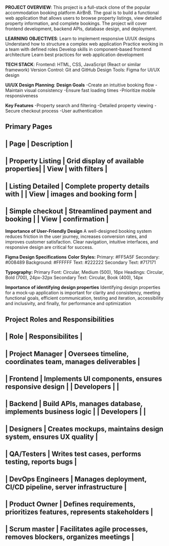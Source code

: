 **PROJECT OVERVIEW**:
This project is a full-stack clone of the popular accommodation booking platform AirBnB. The goal is to build a functional web application that allows users to browse property listings, view detailed property information, and complete bookings. The project will cover frontend development, backend APIs, database design, and deployment.

**LEARNING OBJECTIVES**:
  Learn to implement responsive UI/UX designs
  Understand how to structure a complex web application
  Practice working in a team with defined roles
  Develop skills in component-based frontend architecture
  Learn best practices for web application development

**TECH STACK**:
  Frontend: HTML, CSS, JavaScript (React or similar framework)
  Version Control: Git and GitHub
  Design Tools: Figma for UI/UX design
  

**UI/UX Design Planning**:
  **Design Goals**
      -Create an intuitive booking flow
      -Maintain visual consistency
      -Ensure fast loading times
      -Prioritize mobile responsiveness
      
  **Key Features**
      -Property search and filtering
      -Detailed property viewing
      -Secure checkout process
      -User authentication
      
  **Primary Pages**
-----------------------------------------------------------
|  **Page**         | **Description**                     |
-----------------------------------------------------------
| Property Listing  | Grid display of available properties|
|  View             | with filters                        |
-----------------------------------------------------------
| Listing Detailed  | Complete property details with      |
| View              | images and booking form             |
-----------------------------------------------------------
| Simple checkout   | Streamlined payment and booking     |
| View              | confirmation                        |
-----------------------------------------------------------

  **Importance of User-Friendly Design**
A well-designed booking system reduces friction in the user journey, increases conversion rates, and improves customer satisfaction. Clear navigation, intuitive interfaces, and responsive design are critical for success.

**Figma Design Specifications**
  **Color Styles:**
    Primary: #FF5A5F
    Secondary: #008489
    Background: #FFFFFF
    Text: #222222
    Secondary Text: #717171
  
  **Typography:**
    Primary Font: Circular, Medium (500), 16px
    Headings: Circular, Bold (700), 24px-32px
    Secondary Text: Circular, Book (400), 14px

  **Importance of identifying design properties**
  Identifying design properties for a mock-up application is important for clarity and consistency, meeting functional goals, efficient communication, testing    and iteration, accessibility and inclusivity, and finally, for performance and optimization

  **Project Roles and Responsibilities**
-----------------------------------------------------------------------------------------------
| **Role**         | **Responsibilites**                                                      |
-----------------------------------------------------------------------------------------------
| Project Manager  | Oversees timeline, coordinates team, manages deliverables                |
-----------------------------------------------------------------------------------------------
| Frontend         | Implements UI components, ensures responsive design                      |
| Developers       |                                                                          |
-----------------------------------------------------------------------------------------------
| Backend          | Build APIs, manages database, implements business logic                  |
| Developers       |                                                                          |
-----------------------------------------------------------------------------------------------
| Designers        | Creates mockups, maintains design system, ensures UX quality             |
-----------------------------------------------------------------------------------------------
| QA/Testers       | Writes test cases, performs testing, reports bugs                        |
-----------------------------------------------------------------------------------------------
| DevOps Engineers | Manages deployment, CI/CD pipeline, server infrastructure                |
-----------------------------------------------------------------------------------------------
| Product Owner    | Defines requirements, prioritizes features, represents stakeholders      |
-----------------------------------------------------------------------------------------------
| Scrum master     | Facilitates agile processes, removes blockers, organizes meetings        |
-----------------------------------------------------------------------------------------------


  

